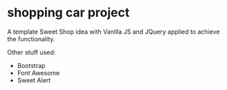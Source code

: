 # shopping car project

A template Sweet Shop idea with Vanilla JS and JQuery applied to achieve the functionality.

Other stuff used:

- Bootstrap
- Font Awesome
- Sweet Alert
